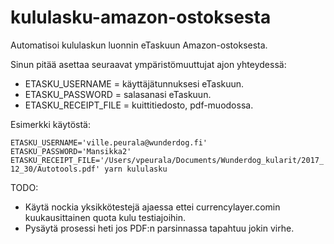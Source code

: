 # kululasku-amazon-ostoksesta

Automatisoi kululaskun luonnin eTaskuun Amazon-ostoksesta.

Sinun pitää asettaa seuraavat ympäristömuuttujat ajon yhteydessä:
* ETASKU_USERNAME = käyttäjätunnuksesi eTaskuun.
* ETASKU_PASSWORD = salasanasi eTaskuun.
* ETASKU_RECEIPT_FILE = kuittitiedosto, pdf-muodossa.

Esimerkki käytöstä:

`ETASKU_USERNAME='ville.peurala@wunderdog.fi' ETASKU_PASSWORD='Mansikka2' ETASKU_RECEIPT_FILE='/Users/vpeurala/Documents/Wunderdog_kularit/2017_12_30/Autotools.pdf' yarn kululasku`

TODO:
* Käytä nockia yksikkötestejä ajaessa ettei currencylayer.comin kuukausittainen quota kulu testiajoihin.
* Pysäytä prosessi heti jos PDF:n parsinnassa tapahtuu jokin virhe.
